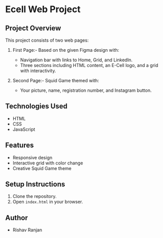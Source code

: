# Ecell Web Project

## Project Overview
This project consists of two web pages:

1. First Page:- Based on the given Figma design with:
   - Navigation bar with links to Home, Grid, and LinkedIn.
   - Three sections including HTML content, an E-Cell logo, and a grid with interactivity.
   
2. Second Page:- Squid Game themed with:
   - Your picture, name, registration number, and Instagram button.

## Technologies Used
- HTML
- CSS
- JavaScript

## Features
- Responsive design
- Interactive grid with color change
- Creative Squid Game theme

## Setup Instructions
1. Clone the repository.
2. Open `index.html` in your browser.

## Author
- Rishav Ranjan
